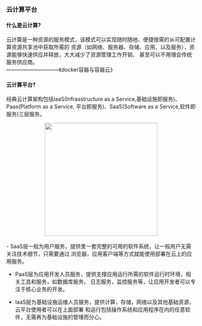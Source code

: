 ### 云计算平台
#### 什么是云计算?
云计算是一种资源的服务模式，该模式可以实现随时随地、便捷按需的从可配置计算资源共享池中获取所需的
资源（如网络、服务器、存储、应用、以及服务），资源能够快速供应并释放，大大减少了资源管理工作开销，
甚至可以不用理会传统服务供应商。  
——————————《docker容器与容器云》  

#### 云计算平台?
经典云计算架构包括IaaS(Infrasstructure as a Service,基础设施即服务)、Paas(Platform as a Service,
平台即服务)、SaaS(Software as a Service,软件即服务)三层服务。  
<div align="center"> <img src="https://github.com/ihuangch/blog/blob/master/Docker/pic/yunpingtai.png" height="300px" /> </div><br> 
- SaaS层一般为用户服务，提供里一套完整的可用的软件系统，让一般用户无需关注技术细节，只需要通过
  浏览器，应用客户端等方式就能使用部署在云上的应用服务。

- PaaS层为应用开发人员服务，提供支撑应用运行所需的软件运行时环境，相关工具和服务，如数据库服务，
  日志服务，监控服务等，让应用开发者可以专注于核心业务的开发。

- IaaS层为基础设施运维人员服务，提供计算，存储，网络以及其他基础资源，云平台使用者可以在上面部署
  和运行包括操作系统和应用程序在内的任意软件，无需再为基础设施的管理而分心。  

